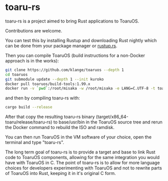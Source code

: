 # toaru-rs

toaru-rs is a project aimed to bring Rust applications to ToaruOS.

Contributions are welcome.

You can test this by installing Rustup and downloading Rust nightly which can be done from your package manager or [rustup.rs](https://rustup.rs).

Then you can compile ToaruOS (build instructions for a non-Docker approach is in the works):

```sh
git clone https://github.com/klange/toaruos --depth 1
cd toaruos
git submodule update --depth 1 --init kuroko
docker pull toaruos/build-tools:1.99.x
docker run -v `pwd`:/root/misaka -w /root/misaka -e LANG=C.UTF-8 -t toaruos/build-tools:1.99.x util/build-in-docker.sh
```

and then by compiling toaru-rs with:

```sh
cargo build --release
```

After that copy the resulting toaru-rs binary (target/x86_64-toaru/release/toaru-rs) to base/usr/bin in the ToaruOS source tree and rerun the Docker command to rebuild the ISO and ramdisk.

You can then run ToaruOS in the VM software of your choice, open the terminal and type "toaru-rs".

The long term goal of toaru-rs is to provide a target and base to link Rust code to ToaruOS components, allowing for the same integration you would have with ToaruOS in C. The point of toaru-rs is to allow for more language choices for developers experimenting with ToaruOS and not to rewrite parts of ToaruOS into Rust, keeping it in it's original C form.
